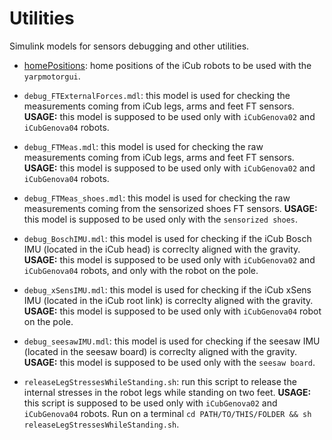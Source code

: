 # Utilities

Simulink models for sensors debugging and other utilities. 

- [homePositions](homePositions/README.md): home positions of the iCub robots to be used with the `yarpmotorgui`.

- `debug_FTExternalForces.mdl`:  this model is used for checking the measurements coming from iCub legs, arms and feet FT sensors. **USAGE:** this model is supposed to be used only with `iCubGenova02` and `iCubGenova04` robots. 

- `debug_FTMeas.mdl`: this model is used for checking the raw measurements coming from iCub legs, arms and feet FT sensors. **USAGE:** this model is supposed to be used only with `iCubGenova02` and `iCubGenova04` robots. 

- `debug_FTMeas_shoes.mdl`: this model is used for checking the raw measurements coming from the sensorized shoes FT sensors. **USAGE:** this model is supposed to be used only with the `sensorized shoes`. 

- `debug_BoschIMU.mdl`: this model is used for checking if the iCub Bosch IMU (located in the iCub head) is correclty aligned with the gravity. **USAGE:** this model is supposed to be used only with `iCubGenova02` and `iCubGenova04` robots, and only with the robot on the pole.

- `debug_xSensIMU.mdl`: this model is used for checking if the iCub xSens IMU (located in the iCub root link) is correclty aligned with the gravity. **USAGE:** this model is supposed to be used only with `iCubGenova04` robot on the pole.

- `debug_seesawIMU.mdl`: this model is used for checking if the seesaw IMU (located in the seesaw board) is correclty aligned with the gravity. **USAGE:** this model is supposed to be used only with the `seesaw board`.

- `releaseLegStressesWhileStanding.sh`: run this script to release the internal stresses in the robot legs while standing on two feet. **USAGE:** this script is supposed to be used only with `iCubGenova02` and `iCubGenova04` robots. Run on a terminal `cd PATH/TO/THIS/FOLDER && sh releaseLegStressesWhileStanding.sh`.
